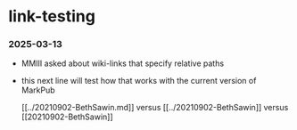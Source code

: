 # link-testing

### 2025-03-13  
 - MMIII asked about wiki-links that specify relative paths
 - this next line will test how that works with the current version of
   MarkPub
   
   [[../20210902-BethSawin.md]]
versus
   [[../20210902-BethSawin]]
versus
   [[20210902-BethSawin]]

   
   
 
